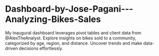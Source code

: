 # Dashboard-by-Jose-Pagani---Analyzing-Bikes-Sales
My inaugural dashboard leverages pivot tables and client data from @AlexTheAnalyst. Explore insights on bikes sold to a community, categorized by age, region, and distance. Uncover trends and make data-driven decisions effortlessly.
